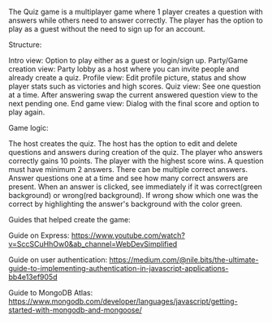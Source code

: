 The Quiz game is a multiplayer game where 1 player creates a question with answers while others need to answer correctly. The player has the option to play as a guest without the need to sign up for an account.

Structure:

Intro view: Option to play either as a guest or login/sign up. Party/Game creation view: Party lobby as a host where you can invite people and already create a quiz. Profile view: Edit profile picture, status and show player stats such as victories and high scores. Quiz view: See one question at a time. After answering swap the current answered question view to the next pending one. End game view: Dialog with the final score and option to play again.

Game logic:

The host creates the quiz. The host has the option to edit and delete questions and answers during creation of the quiz. The player who answers correctly gains 10 points. The player with the highest score wins. A question must have minimum 2 answers. There can be multiple correct answers. Answer questions one at a time and see how many correct answers are present. When an answer is clicked, see immediately if it was correct(green background) or wrong(red background). If wrong show which one was the correct by highlighting the answer's background with the color green.

Guides that helped create the game:

Guide on Express:
https://www.youtube.com/watch?v=SccSCuHhOw0&ab_channel=WebDevSimplified

Guide on user authentication:
https://medium.com/@nile.bits/the-ultimate-guide-to-implementing-authentication-in-javascript-applications-bb4e13ef905d

Guide to MongoDB Atlas:
https://www.mongodb.com/developer/languages/javascript/getting-started-with-mongodb-and-mongoose/

